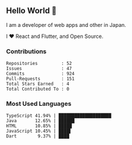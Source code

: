 ## Hello World 👋

I am a developer of web apps and other in Japan.

I ❤️ React and Flutter, and Open Source.

### Contributions

    Repositories         : 52
    Issues               : 47
    Commits              : 924
    Pull-Requests        : 151
    Total Stars Earned   : 4
    Total Contributed To : 0

### Most Used Languages

    TypeScript 41.94% | ████████████████████
    Java       12.65% | ██████
    HTML       10.85% | █████
    JavaScript 10.45% | ████▌
    Dart        9.37% | ████
